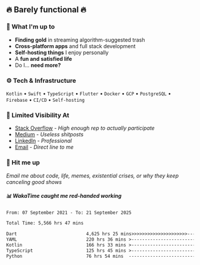 ## 🔥 Barely functional 🔥

### 🎯 What I'm up to

- **Finding gold** in streaming algorithm-suggested trash
- **Cross-platform apps** and full stack development
- **Self-hosting things** I enjoy personally
- A **fun and satisfied life**
- Do I... **need more?**

### ⚙️ Tech & Infrastructure

`Kotlin` • `Swift` • `TypeScript` • `Flutter` • `Docker` • `GCP` • `PostgreSQL` • `Firebase` •
`CI/CD` • `Self-hosting`

### 🔗 Limited Visibility At

- [Stack Overflow](https://stackoverflow.com/users/15199864/deepanshu) - *High enough rep to
  actually participate*
- [Medium](https://medium.com/@deepanshuc2141) - *Useless shitposts*
- [LinkedIn](https://www.linkedin.com/in/chaudhary-deepanshu/) - *Professional*
- [Email](mailto:0qs8e9yn@duck.com) - *Direct line to me*

### 💬 Hit me up

*Email me about code, life, memes, existential crises, or why they keep canceling good shows*

##### 📊 *WakaTime caught me red-handed working*

<!--START_SECTION:waka-->

```txt
From: 07 September 2021 - To: 21 September 2025

Total Time: 5,566 hrs 47 mins

Dart                          4,625 hrs 25 mins>>>>>>>>>>>>>>>>>>>>>----   83.09 %
YAML                          220 hrs 36 mins >------------------------   03.96 %
Kotlin                        166 hrs 33 mins >------------------------   02.99 %
TypeScript                    125 hrs 45 mins >------------------------   02.26 %
Python                        76 hrs 54 mins  -------------------------   01.38 %
```

<!--END_SECTION:waka-->

<!---
If you're reading this in the raw file, you've gone too deep. Go back.
--->
